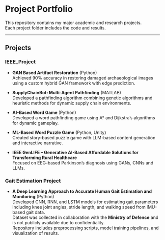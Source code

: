 # Project Portfolio

This repository contains my major academic and research projects.  
Each project folder includes the code and results.  

---

##  Projects

### IEEE_Project
- **GAN Based Artifact Restoration** (Python)  
  Achieved 90% accuracy in restoring damaged archaeological images using a custom hybrid GAN framework with edge prediction.

- **SupplyChainBot: Multi-Agent Pathfinding** (MATLAB)  
  Developed a pathfinding algorithm combining genetic algorithms and heuristic methods for dynamic supply chain environments.

- **AI-Based Word Game** (Python)  
  Developed a word pathfinding game using A* and Dijkstra’s algorithms for dynamic gameplay.

- **ML-Based Word Puzzle Game** (Python, Unity)  
  Created story-based puzzle game with LLM-based content generation and interactive narrative.

- **IEEE GenLIFE – Generative AI-Based Affordable Solutions for Transforming Rural Healthcare**  
  Focused on EEG-based Parkinson’s diagnosis using GANs, CNNs and LLMs.

### Gait Estimation Project
- **A Deep Learning Approach to Accurate Human Gait Estimation and Monitoring** (Python)  
  Developed CNN, RNN, and LSTM models for estimating gait parameters including knee joint angles, stride length, and walking speed from IMU-based gait data.  
  Dataset was collected in collaboration with the **Ministry of Defence** and is not publicly available due to confidentiality.  
  Repository includes preprocessing scripts, model training pipelines, and visualization of results.
